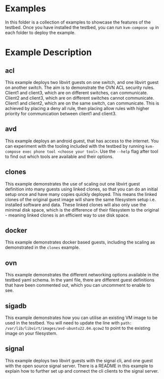 # Examples

In this folder is a collection of examples to showcase the features of the testbed.
Once you have installed the testbed, you can run `kvm-compose up` in each folder to deploy the example.

# Example Description

## acl

This example deploys two libvirt guests on one switch, and one libvirt guest on another switch.
The aim is to demonstrate the OVN ACL security rules.
Client1 and client3, which are on different switches, can communicate.
Client2 and client3, which are on different switches cannot communicate.
Client1 and client2, which are on the same switch, can communicate.
This is achieved by placing a deny all rule, then placing allow rules with higher priority for communication between client1 and client3.

## avd

This example deploys an android guest, that has access to the internet.
You can experiment with the tooling included with the testbed by running `kvm-compose exec phone tool <choose your tool>`.
Use the `--help` flag after tool to find out which tools are available and their options.

## clones

This example demonstrates the use of scaling out one libvirt guest definition into many guests using linked clones, so that you can do an initial setup once and have many copies quickly deployed.
This means the linked clones of the original guest image will share the same filesystem setup i.e. installed software and data.
These linked clones will also only use the minimal disk space, which is the difference of their filesystem to the original - meaning linked clones is an efficient way to use disk space.

## docker

This example demonstrates docker based guests, including the scaling as demonstrated in the `clones` example.

## ovn

This example demonstrates the different networking options available in the testbed yaml schema.
In the yaml file, there are different guest definitions that have been commented out, which you can uncomment to enable to see.

## sigadb

This example demonstrates how you can utilise an existing VM image to be used in the testbed.
You will need to update the line with `path: /var/lib/libvirt/images/avd-ubuntu22.04.qcow2` to point to the existing image on your filesystem.

## signal

This example deploys two libvirt guests with the signal cli, and one guest with the open source signal server.
There is a README in this example to explain how to further set up and connect the cli clients to the signal server.
